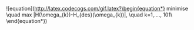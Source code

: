 ![equation](http://latex.codecogs.com/gif.latex?\begin{equation*}
minimise \quad max |H(\omega_{k})-H_{des}(\omega_{k})|, \quad k=1,...., 101\\
\end{equation*})  
